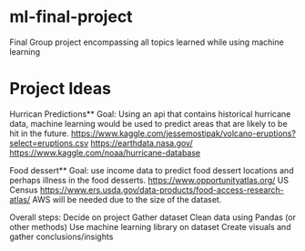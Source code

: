 # ml-final-project
Final Group project encompassing all topics learned while using machine learning

# Project Ideas
Hurrican Predictions**
Goal: Using an api that contains historical hurricane data, machine learning would be used to predict areas that are likely to be hit in the future. 
https://www.kaggle.com/jessemostipak/volcano-eruptions?select=eruptions.csv 
https://earthdata.nasa.gov/
https://www.kaggle.com/noaa/hurricane-database

Food dessert**
Goal: use income data to predict food dessert locations and perhaps illness in the food desserts. 
https://www.opportunityatlas.org/
US Census
https://www.ers.usda.gov/data-products/food-access-research-atlas/
AWS will be needed due to the size of the dataset. 

Overall steps: 
Decide on project
Gather dataset
Clean data using Pandas (or other methods)
Use machine learning library on dataset
Create visuals and gather conclusions/insights


